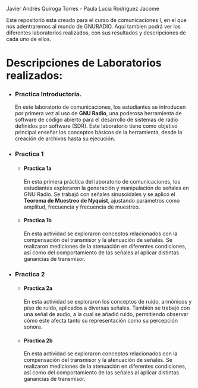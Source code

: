 Javier Andrès Quiroga Torres - 
Paula Lucia Rodriguez Jacome

Este repositorio esta creado para el curso de comunicaciones I, en el que nos adentraremos al mundo de GNURADIO.
Aquí tambien podrá ver los diferentes laboratorios realizados, con sus resultados y descripciones de cada uno de ellos.

# Descripciones de Laboratorios realizados:

- ### Practica Introductoria.
  En este laboratorio de comunicaciones, los estudiantes se introducen por primera vez al uso de **GNU Radio**, una poderosa herramienta de software de código abierto para el desarrollo de sistemas
  de radio definidos por software (SDR). Este laboratorio tiene como objetivo principal enseñar los conceptos básicos de la herramienta, desde la creación de archivos hasta su ejecución.

- ### Practica 1  
  - #### Practica 1a   
    En esta primera práctica del laboratorio de comunicaciones, los estudiantes exploraron la generación y manipulación de señales en GNU Radio. Se trabajó con señales sinusoidales y se aplicó el
    **Teorema de Muestreo de Nyquist**, ajustando parámetros como amplitud, frecuencia y frecuencia de muestreo.

  - #### Practica 1b
    En esta actividad se exploraron conceptos relacionados con la compensación del transmisor y la atenuación de señales. Se realizaron mediciones de la atenuación en diferentes condiciones, así como
    del comportamiento de las señales al aplicar distintas ganancias de transmisor.

- ### Practica 2
  - #### Practica 2a   
    En esta actividad se exploraron los conceptos de ruido, armónicos y piso de ruido, aplicados a diversas señales. También se trabajó con una señal de audio, a la cual se añadió ruido, permitiendo     observar cómo este afecta tanto su representación como su percepción sonora.

  - #### Practica 2b
    En esta actividad se exploraron conceptos relacionados con la compensación del transmisor y la atenuación de señales. Se realizaron mediciones de la atenuación en diferentes condiciones, así como
    del comportamiento de las señales al aplicar distintas ganancias de transmisor.

  


